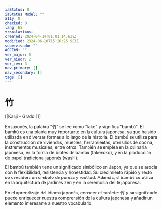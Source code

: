 ```yaml
---
iaStatus: 0
iaStatus_Model: ""
a11y: 0
checked: 0
lang: ES
translations: 
created: 2024-04-14T01:01:14.639Z
modified: 2024-06-10T15:26:25.983Z
supervisado: ""
ACCION: ""
ver_major: 0
ver_minor: 2
ver_rev: 3
nav_primary: []
nav_secondary: []
tags: []
---
```

# 竹

[[Kanji - Grado 1]]

En japonés, la palabra "竹" se lee como "take" y significa "bambú". El bambú es una planta muy importante en la cultura japonesa, ya que ha sido utilizada en diversas formas a lo largo de la historia. El bambú se utiliza para la construcción de viviendas, muebles, herramientas, utensilios de cocina, instrumentos musicales, entre otros. También se emplea en la culinaria japonesa, en la forma de brotes de bambú (takenoko), y en la producción de papel tradicional japonés (washi).

El bambú también tiene un significado simbólico en Japón, ya que se asocia con la flexibilidad, resistencia y honestidad. Su crecimiento rápido y recto se considera un símbolo de pureza y rectitud. Además, el bambú se utiliza en la arquitectura de jardines zen y en la ceremonia del té japonesa.

En el aprendizaje del idioma japonés, conocer el carácter 竹 y su significado puede enriquecer nuestra comprensión de la cultura japonesa y añadir un elemento interesante a nuestro vocabulario.
